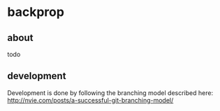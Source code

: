 backprop
==========

about
-----
todo

development
-----------
Development is done by following the branching model described here: http://nvie.com/posts/a-successful-git-branching-model/
